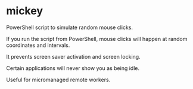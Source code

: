 # mickey

PowerShell script to simulate random mouse clicks.

If you run the script from PowerShell, mouse clicks will happen at random coordinates and intervals.

It prevents screen saver activation and screen locking.

Certain applications will never show you as being idle.

Useful for micromanaged remote workers.


